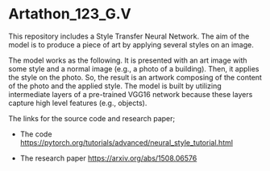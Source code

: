 # Artathon_123_G.V

This repository includes a Style Transfer Neural Network. The aim of the model is to produce a piece of art by applying several styles on an image.

The model works as the following. It is presented with an art image with some style and a normal image (e.g., a photo of a building). Then, it applies the style on the photo. So, the result is an artwork composing of the content of the photo and the applied style. The model is built by utilizing intermediate layers of a pre-trained VGG16 network because these layers capture high level features (e.g., objects).

The links for the source code and research paper;

* The code 
https://pytorch.org/tutorials/advanced/neural_style_tutorial.html

* The research paper
https://arxiv.org/abs/1508.06576


